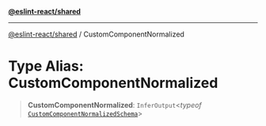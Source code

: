 [**@eslint-react/shared**](../README.md)

***

[@eslint-react/shared](../README.md) / CustomComponentNormalized

# Type Alias: CustomComponentNormalized

> **CustomComponentNormalized**: `InferOutput`\<*typeof* [`CustomComponentNormalizedSchema`](../variables/CustomComponentNormalizedSchema.md)\>
